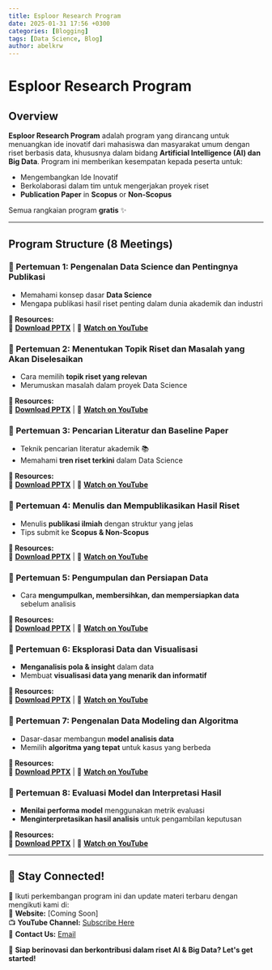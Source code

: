 ```yaml
---
title: Esploor Research Program
date: 2025-01-31 17:56 +0300
categories: [Blogging]
tags: [Data Science, Blog]
author: abelkrw
---
```


# Esploor Research Program

## **Overview**
**Esploor Research Program** adalah program yang dirancang untuk menuangkan ide inovatif dari mahasiswa dan masyarakat umum dengan riset berbasis data, khususnya dalam bidang **Artificial Intelligence (AI) dan Big Data**. Program ini memberikan kesempatan kepada peserta untuk:

- Mengembangkan Ide Inovatif
- Berkolaborasi dalam tim untuk mengerjakan proyek riset
- **Publication Paper** in **Scopus** or **Non-Scopus**

Semua rangkaian program **gratis** ✨

---

## **Program Structure (8 Meetings)**

### **📌 Pertemuan 1: Pengenalan Data Science dan Pentingnya Publikasi**
- Memahami konsep dasar **Data Science**
- Mengapa publikasi hasil riset penting dalam dunia akademik dan industri

**📝 Resources:**  
📂 **[Download PPTX](https://jstrieb.github.io/link-lock/#eyJ2IjoiMC4wLjEiLCJlIjoiNE15clE2QzFvZ2txRWxwMGdva3Q5VEtadWdxZWlrVzd1WFA3ODJyOXg0Ykd4MWl2bG0rZWtiZzlXbUdDaDAwbE5NUlVFM0lESWlvdzl5QTNNQk9XS1N5R0taeXVWUWJ0cUU2KzVxYXNMbHdZWjNVeWlVL2hUa1d1WTB6c3Bvb0EvbnR0eEE9PSIsInMiOiIvSVFIeW9jQnhWOW82RFVjbDd1WmpnPT0iLCJpIjoiemh5VFU5aG9veUliWGxQNCJ9)** | 🎥 **[Watch on YouTube](https://jstrieb.github.io/link-lock/#eyJ2IjoiMC4wLjEiLCJlIjoicU1WLzlMYmdHR1c1M0dVeUN5UFFNdk44TUQ3TFFJOG9mZkpJbWFoTUJyaDFydnJ1eWZmMFJQdUk4NHRFIiwicyI6Im5CalE2d3h2amJhQTU4NVROVktJY0E9PSIsImkiOiJ3MlFmcHE3TTJSZ0NSYlJQIn0=)**

<!---
Password > ESP1pertemuan1
-->

### **📌 Pertemuan 2: Menentukan Topik Riset dan Masalah yang Akan Diselesaikan**
- Cara memilih **topik riset yang relevan**
- Merumuskan masalah dalam proyek Data Science

**📝 Resources:**  
📂 **[Download PPTX](#)** | 🎥 **[Watch on YouTube](#)**

### **📌 Pertemuan 3: Pencarian Literatur dan Baseline Paper**
- Teknik pencarian literatur akademik 📚
- Memahami **tren riset terkini** dalam Data Science

**📝 Resources:**  
📂 **[Download PPTX](#)** | 🎥 **[Watch on YouTube](#)**

### **📌 Pertemuan 4: Menulis dan Mempublikasikan Hasil Riset**
- Menulis **publikasi ilmiah** dengan struktur yang jelas
- Tips submit ke **Scopus & Non-Scopus**

**📝 Resources:**  
📂 **[Download PPTX](#)** | 🎥 **[Watch on YouTube](#)**

### **📌 Pertemuan 5: Pengumpulan dan Persiapan Data**
- Cara **mengumpulkan, membersihkan, dan mempersiapkan data** sebelum analisis

**📝 Resources:**  
📂 **[Download PPTX](#)** | 🎥 **[Watch on YouTube](#)**

### **📌 Pertemuan 6: Eksplorasi Data dan Visualisasi**
- **Menganalisis pola & insight** dalam data
- Membuat **visualisasi data yang menarik dan informatif**

**📝 Resources:**  
📂 **[Download PPTX](#)** | 🎥 **[Watch on YouTube](#)**

### **📌 Pertemuan 7: Pengenalan Data Modeling dan Algoritma**
- Dasar-dasar membangun **model analisis data**
- Memilih **algoritma yang tepat** untuk kasus yang berbeda

**📝 Resources:**  
📂 **[Download PPTX](#)** | 🎥 **[Watch on YouTube](#)**

### **📌 Pertemuan 8: Evaluasi Model dan Interpretasi Hasil**
- **Menilai performa model** menggunakan metrik evaluasi
- **Menginterpretasikan hasil analisis** untuk pengambilan keputusan

**📝 Resources:**  
📂 **[Download PPTX](#)** | 🎥 **[Watch on YouTube](#)**

---

## **📢 Stay Connected!**
📌 Ikuti perkembangan program ini dan update materi terbaru dengan mengikuti kami di:  
🔗 **Website:** [Coming Soon]  
📺 **YouTube Channel:** [Subscribe Here](#)  
📩 **Contact Us:** [Email](mailto:esploorresearch@domain.com)

🚀 **Siap berinovasi dan berkontribusi dalam riset AI & Big Data? Let's get started!**  
